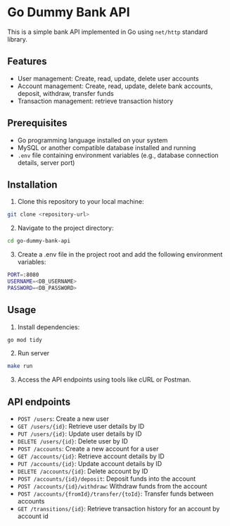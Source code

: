 # Go Dummy Bank API

This is a simple bank API implemented in Go using `net/http` standard library.

## Features

- User management: Create, read, update, delete user accounts
- Account management: Create, read, update, delete bank accounts, deposit, withdraw, transfer funds
- Transaction management: retrieve transaction history

## Prerequisites

- Go programming language installed on your system
- MySQL or another compatible database installed and running
- `.env` file containing environment variables (e.g., database connection details, server port)

## Installation

1. Clone this repository to your local machine:

```bash
git clone <repository-url>
```

2. Navigate to the project directory:

```bash
cd go-dummy-bank-api

```

3. Create a .env file in the project root and add the following environment variables:

```bash
PORT=:8080
USERNAME=<DB_USERNAME>
PASSWORD=<DB_PASSWORD>
```

## Usage

1. Install dependencies:

```bash
go mod tidy
```

2. Run server

```bash
make run
```

3. Access the API endpoints using tools like cURL or Postman.

## API endpoints

- `POST /users`: Create a new user
- `GET /users/{id}`: Retrieve user details by ID
- `PUT /users/{id}`: Update user details by ID
- `DELETE /users/{id}`: Delete user by ID
- `POST /accounts`: Create a new account for a user
- `GET /accounts/{id}`: Retrieve account details by ID
- `PUT /accounts/{id}`: Update account details by ID
- `DELETE /accounts/{id}`: Delete account by ID
- `POST /accounts/{id}/deposit`: Deposit funds into the account
- `POST /accounts/{id}/withdraw`: Withdraw funds from the account
- `POST /accounts/{fromId}/transfer/{toId}`: Transfer funds between accounts
- `GET /transitions/{id}`: Retrieve transaction history for an account by account id
